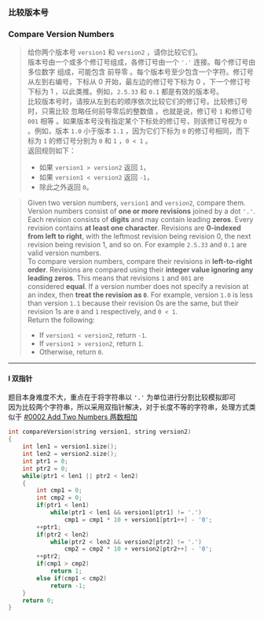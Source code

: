 ### 比较版本号
### Compare Version Numbers

> 给你两个版本号 `version1` 和 `version2` ，请你比较它们。  
> 版本号由一个或多个修订号组成，各修订号由一个 `'.'` 连接。每个修订号由 多位数字 组成，可能包含 前导零 。每个版本号至少包含一个字符。修订号从左到右编号，下标从 0 开始，最左边的修订号下标为 0 ，下一个修订号下标为 1 ，以此类推。例如，`2.5.33` 和 `0.1` 都是有效的版本号。  
> 比较版本号时，请按从左到右的顺序依次比较它们的修订号。比较修订号时，只需比较 忽略任何前导零后的整数值 。也就是说，修订号 `1` 和修订号 `001` 相等 。如果版本号没有指定某个下标处的修订号，则该修订号视为 `0` 。例如，版本 `1.0` 小于版本 `1.1` ，因为它们下标为 `0` 的修订号相同，而下标为 `1` 的修订号分别为 `0` 和 `1` ，`0 < 1` 。  
> 返回规则如下：
> - 如果 `version1 > version2` 返回 `1`，
> - 如果 `version1 < version2` 返回 `-1`，
> - 除此之外返回 `0`。  

> Given two version numbers, `version1` and `version2`, compare them.  
> Version numbers consist of **one or more revisions** joined by a dot `'.'`. Each revision consists of **digits** and may contain leading **zeros**. Every revision contains **at least one character**. Revisions are **0-indexed from left to right**, with the leftmost revision being revision 0, the next revision being revision 1, and so on. For example `2.5.33` and `0.1` are valid version numbers.  
> To compare version numbers, compare their revisions in **left-to-right order**. Revisions are compared using their **integer value ignoring any leading zeros**. This means that revisions `1` and `001` are considered **equal**. If a version number does not specify a revision at an index, then **treat the revision as `0`**. For example, version `1.0` is less than version `1.1` because their revision 0s are the same, but their revision 1s are `0` and `1` respectively, and `0 < 1`.  
> Return the following:  
> - If `version1 < version2`, return `-1`.  
> - If `version1 > version2`, return `1`.  
> - Otherwise, return `0`.  

----------

#### I 双指针

题目本身难度不大，重点在于将字符串以 `'.'` 为单位进行分割比较模拟即可  
因为比较两个字符串，所以采用双指针解决，对于长度不等的字符串，处理方式类似于 [#0002 Add Two Numbers 两数相加](https://github.com/AHtheRyan/LeetCode-cpp-Code/blob/main/%230002%20Add%20Two%20Numbers%20%E4%B8%A4%E6%95%B0%E7%9B%B8%E5%8A%A0.md)  

```cpp
int compareVersion(string version1, string version2) 
{
    int len1 = version1.size();
    int len2 = version2.size();
    int ptr1 = 0;
    int ptr2 = 0;
    while(ptr1 < len1 || ptr2 < len2)
    {
        int cmp1 = 0;
        int cmp2 = 0;
        if(ptr1 < len1)
            while(ptr1 < len1 && version1[ptr1] != '.')
                cmp1 = cmp1 * 10 + version1[ptr1++] - '0';
        ++ptr1;
        if(ptr2 < len2)
            while(ptr2 < len2 && version2[ptr2] != '.')
                cmp2 = cmp2 * 10 + version2[ptr2++] - '0';
        ++ptr2;
        if(cmp1 > cmp2)
            return 1;
        else if(cmp1 < cmp2)
            return -1;
    }
    return 0;
}
```
